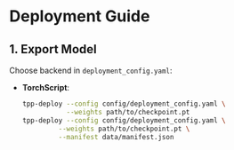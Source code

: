 # Deployment Guide

## 1. Export Model

Choose backend in `deployment_config.yaml`:

- **TorchScript**:  
  ```bash
  tpp-deploy --config config/deployment_config.yaml \
             --weights path/to/checkpoint.pt 
  tpp-deploy --config config/deployment_config.yaml \
           --weights path/to/checkpoint.pt \
           --manifest data/manifest.json
